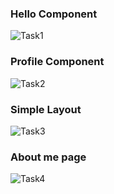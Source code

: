 ### Hello Component
![Task1](https://github.com/user-attachments/assets/502e3dda-acec-46b2-8911-4115ffb63651)


### Profile Component
![Task2](https://github.com/user-attachments/assets/b72c3622-076a-4405-9f8a-2a9522038fc4)


### Simple Layout
![Task3](https://github.com/user-attachments/assets/a5828926-18fe-4f18-97c7-1d64eae1ee3d)


### About me page
![Task4](https://github.com/user-attachments/assets/1221acc6-adb5-4be1-9c22-be2753e3e796)